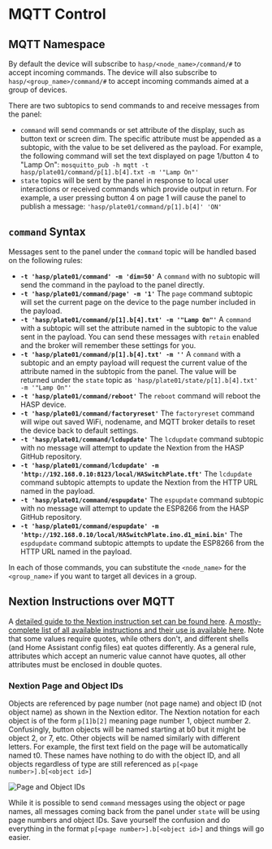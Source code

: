 # MQTT Control

## MQTT Namespace

By default the device will subscribe to `hasp/<node_name>/command/#` to accept incoming commands.
The device will also subscribe to `hasp/<group_name>/command/#` to accept incoming commands aimed at a group of devices.

There are two subtopics to send commands to and receive messages from the panel:

* `command` will send commands or set attribute of the display, such as button text or screen dim. The specific attribute must be appended as a subtopic, with the value to be set delivered as the payload.  For example, the following command will set the text displayed on page 1/button 4 to "Lamp On": `mosquitto_pub -h mqtt -t hasp/plate01/command/p[1].b[4].txt -m '"Lamp On"'`
* `state` topics will be sent by the panel in response to local user interactions or received commands which provide output in return.  For example, a user pressing button 4 on page 1 will cause the panel to publish a message: `'hasp/plate01/command/p[1].b[4]' 'ON'`

## `command` Syntax

Messages sent to the panel under the `command` topic will be handled based on the following rules:

* **`-t 'hasp/plate01/command' -m 'dim=50'`** A `command` with no subtopic will send the command in the payload to the panel directly.
* **`-t 'hasp/plate01/command/page' -m '1'`** The `page` command subtopic will set the current page on the device to the page number included in the payload.
* **`-t 'hasp/plate01/command/p[1].b[4].txt' -m '"Lamp On"'`** A `command` with a subtopic will set the attribute named in the subtopic to the value sent in the payload.  You can send these messages with `retain` enabled and the broker will remember these settings for you.
* **`-t 'hasp/plate01/command/p[1].b[4].txt' -m ''`** A `command` with a subtopic and an empty payload will request the current value of the attribute named in the subtopic from the panel.  The value will be returned under the `state` topic as `'hasp/plate01/state/p[1].b[4].txt' -m '"Lamp On"'`
* **`-t 'hasp/plate01/command/reboot'`** The `reboot` command will reboot the HASP device.
* **`-t 'hasp/plate01/command/factoryreset'`** The `factoryreset` command will wipe out saved WiFi, nodename, and MQTT broker details to reset the device back to default settings.
* **`-t 'hasp/plate01/command/lcdupdate'`** The `lcdupdate` command subtopic with no message will attempt to update the Nextion from the HASP GitHub repository.
* **`-t 'hasp/plate01/command/lcdupdate' -m 'http://192.168.0.10:8123/local/HASwitchPlate.tft'`** The `lcdupdate` command subtopic attempts to update the Nextion from the HTTP URL named in the payload.
* **`-t 'hasp/plate01/command/espupdate'`** The `espupdate` command subtopic with no message will attempt to update the ESP8266 from the HASP GitHub repository.
* **`-t 'hasp/plate01/command/espupdate' -m 'http://192.168.0.10/local/HASwitchPlate.ino.d1_mini.bin'`** The `espdupdate` command subtopic attempts to update the ESP8266 from the HTTP URL named in the payload.

In each of those commands, you can substitute the `<node_name>` for the `<group_name>` if you want to target all devices in a group.

## Nextion Instructions over MQTT

A [detailed guide to the Nextion instruction set can be found here](https://nextion.itead.cc/resources/documents/instruction-set/).  [A mostly-complete list of all available instructions and their use is available here](https://www.itead.cc/wiki/Nextion_Instruction_Set).  Note that some values require quotes, while others don't, and different shells (and Home Assistant config files) eat quotes differently.  As a general rule, attributes which accept an numeric value cannot have quotes, all other attributes must be enclosed in double quotes.

### Nextion Page and Object IDs

Objects are referenced by page number (not page name) and object ID (not object name) as shown in the Nextion editor.  The Nextion notation for each object is of the form `p[1]b[2]` meaning page number 1, object number 2.  Confusingly, button objects will be named starting at b0 but it might be object 2, or 7, etc. Other objects will be named similarly with different letters.  For example, the first text field on the page will be automatically named t0.  These names have nothing to do with the object ID, and all objects regardless of type are still referenced as `p[<page number>].b[<object id>]`

![Page and Object IDs](https://github.com/aderusha/HASwitchPlate/blob/master/Documentation/Images/Nextion_Editor_Page_and_Object_Ids.png?raw=true)

While it is possible to send `command` messages using the object or page names, all messages coming back from the panel under `state` will be using page numbers and object IDs.  Save yourself the confusion and do everything in the format `p[<page number>].b[<object id>]` and things will go easier.
